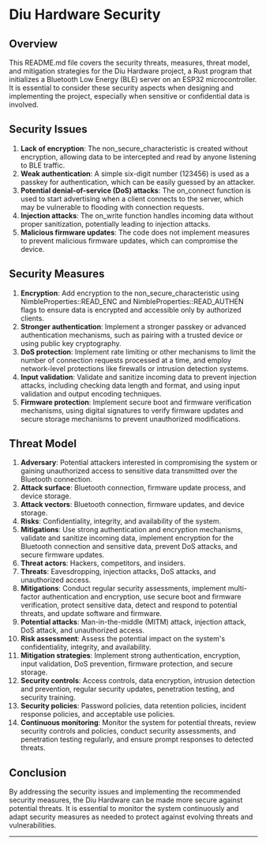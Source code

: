 # Diu Hardware Security

## Overview

This README.md file covers the security threats, measures, threat model, and mitigation strategies for the Diu Hardware project, a Rust program that initializes a Bluetooth Low Energy (BLE) server on an ESP32 microcontroller. It is essential to consider these security aspects when designing and implementing the project, especially when sensitive or confidential data is involved.

## Security Issues

1. **Lack of encryption**: The non_secure_characteristic is created without encryption, allowing data to be intercepted and read by anyone listening to BLE traffic.
2. **Weak authentication**: A simple six-digit number (123456) is used as a passkey for authentication, which can be easily guessed by an attacker.
3. **Potential denial-of-service (DoS) attacks**: The on_connect function is used to start advertising when a client connects to the server, which may be vulnerable to flooding with connection requests.
4. **Injection attacks**: The on_write function handles incoming data without proper sanitization, potentially leading to injection attacks.
5. **Malicious firmware updates**: The code does not implement measures to prevent malicious firmware updates, which can compromise the device.

## Security Measures

1. **Encryption**: Add encryption to the non_secure_characteristic using NimbleProperties::READ_ENC and NimbleProperties::READ_AUTHEN flags to ensure data is encrypted and accessible only by authorized clients.
2. **Stronger authentication**: Implement a stronger passkey or advanced authentication mechanisms, such as pairing with a trusted device or using public key cryptography.
3. **DoS protection**: Implement rate limiting or other mechanisms to limit the number of connection requests processed at a time, and employ network-level protections like firewalls or intrusion detection systems.
4. **Input validation**: Validate and sanitize incoming data to prevent injection attacks, including checking data length and format, and using input validation and output encoding techniques.
5. **Firmware protection**: Implement secure boot and firmware verification mechanisms, using digital signatures to verify firmware updates and secure storage mechanisms to prevent unauthorized modifications.

## Threat Model

1. **Adversary**: Potential attackers interested in compromising the system or gaining unauthorized access to sensitive data transmitted over the Bluetooth connection.
2. **Attack surface**: Bluetooth connection, firmware update process, and device storage.
3. **Attack vectors**: Bluetooth connection, firmware updates, and device storage.
4. **Risks**: Confidentiality, integrity, and availability of the system.
5. **Mitigations**: Use strong authentication and encryption mechanisms, validate and sanitize incoming data, implement encryption for the Bluetooth connection and sensitive data, prevent DoS attacks, and secure firmware updates.
6. **Threat actors**: Hackers, competitors, and insiders.
7. **Threats**: Eavesdropping, injection attacks, DoS attacks, and unauthorized access.
8. **Mitigations**: Conduct regular security assessments, implement multi-factor authentication and encryption, use secure boot and firmware verification, protect sensitive data, detect and respond to potential threats, and update software and firmware.
9. **Potential attacks**: Man-in-the-middle (MITM) attack, injection attack, DoS attack, and unauthorized access.
10. **Risk assessment**: Assess the potential impact on the system's confidentiality, integrity, and availability.
11. **Mitigation strategies**: Implement strong authentication, encryption, input validation, DoS prevention, firmware protection, and secure storage.
12. **Security controls**: Access controls, data encryption, intrusion detection and prevention, regular security updates, penetration testing, and security training.
13. **Security policies**: Password policies, data retention policies, incident response policies, and acceptable use policies.
14. **Continuous monitoring**: Monitor the system for potential threats, review security controls and policies, conduct security assessments, and penetration testing regularly, and ensure prompt responses to detected threats.

## Conclusion

By addressing the security issues and implementing the recommended security measures, the Diu Hardware can be made more secure against potential threats. It is essential to monitor the system continuously and adapt security measures as needed to protect against evolving threats and vulnerabilities.

---
